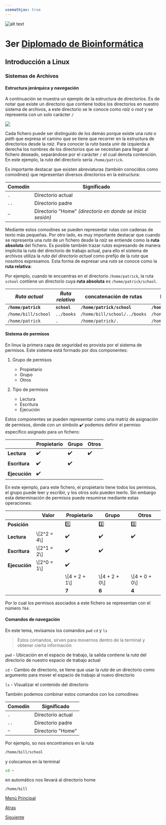 ```yaml
---
usemathjax: true
---
```

![alt text](https://solariabiodata.com.mx/wp-content/uploads/2021/07/logo_red.png "Soluciones de Siguiente Generación")
# 3er [Diplomado de Bioinformática](./)

## Introducción a Linux

### Sistemas de Archivos

#### Estructura jerárquica y navegación

A continuación se muestra un ejemplo de la estructura de directorios. Es de notar que existe un directorio que contiene todos los directorios en nuestro sistema de archivos, a este directorio se le conoce como _raíz_ o _root_ y se representa con un solo carácter `/`

![](https://drive.google.com/uc?id=1eDOHlrE7d8aVXW_9Q7Vi-moJUj54xYkU&export=download)

Cada fichero puede ser distinguido de los demás porque existe una _ruta_ o _path_ que expresa el camino que se tiene que recorrer en la estructura de directorios desde la _raíz_. Para conocer la _ruta_ basta unir de izquierda a derecha los nombres de los directorios que se necesitan para llegar al fichero deseado, separándose por el carácter `/` el cual denota contención. En este ejemplo, la _ruta_ del directorio sería `/home/patrick`.

Es importante destacar que existen abreviaturas (también conocidos como comodines) que representan diversos directorios en la estructura:

| Comodín | Significado |
|--|--|
| `.` | Directorio actual |
| `..` | Directorio padre |
| `~` | Directorio "Home" _(directorio en donde se inicia sesión)_ |

Mediante estos comodines se pueden representar rutas con cadenas de texto más pequeñas. Por otro lado, es muy importante destacar que cuando se representa una _ruta_ de un fichero desde la _raíz_ se entiende como la **ruta absoluta** del fichero. Es posible también trazar _rutas_ expresando de manera implícita la _ruta_ del directorio de trabajo actual, para ello el sistema de archivos utiliza la _ruta del directorio actual_ como prefijo de la _ruta_ que nosotros expresamos. Esta forma de expresar una _ruta_ se conoce como la **ruta relativa**:

Por ejemplo, cuando te encuentras en el directorio `/home/patrick`, la ruta `school` contiene un directorio cuya **ruta absoluta** es `/home/patrick/school`.

| _Ruta actual_ | _Ruta relativa_ | concatenación de rutas | **Ruta absoluta** |
|--|--|--|--|
| **`/home/patrick`** | **`school`** | **`/home/patrick/school`** | **`/home/patrick/school`** | 
| `/home/bill/school` | `../books` | `/home/bill/school/../books` | `/home/bill/books` |
| `/home/patrick` | `.` | `/home/patrick/.` | `/home/patrick` |

#### Sistema de permisos

En linux la primera capa de seguridad es provista por el sistema de permisos. Este sistema está formado por dos componentes:

1. Grupo de permisos
    - Propietario
    - Grupo
    - Otros
    
2. Tipo de permisos
    - Lectura
    - Escritura
    - Ejecución

Estos componentes se pueden representar como una matriz de asignación de permisos, donde con un símbolo :heavy_check_mark: podemos definir el permiso específico asignado para un fichero:

| | Propietario | Grupo | Otros |
|--|--|--|--|
| **Lectura** | :heavy_check_mark: | :heavy_check_mark: | :heavy_check_mark: |
| **Escritura** | :heavy_check_mark: | :heavy_check_mark: | |
| **Ejecución** | :heavy_check_mark: | | |

En este ejemplo, para este fichero, el propietario tiene todos los permisos, el grupo puede leer y escribir, y los otros solo pueden leerlo. Sin embargo esta determinación de permisos puede resumirse mediante estas operaciones:

| | Valor | Propietario | Grupo | Otros |
|--|--|--|--|--|
| **Posición** | | :one: | :two: | :three: |
| **Lectura** | \\[2^2 = 4\\]  | :heavy_check_mark: | :heavy_check_mark: | :heavy_check_mark: |
| **Escritura** | \\[2^1 = 2\\]  | :heavy_check_mark: | :heavy_check_mark: | |
| **Ejecución** | \\[2^0 = 1\\]  | :heavy_check_mark: | | |
|  |  |  \\[4 + 2 + 1\\] | \\[4 + 2 + 0\\] | \\[4 + 0 + 0\\]  |
|  |  |  **7** | **6** | **4** |

Por lo cual los permisos asociados a este fichero se representan con el número `764`.

#### Comandos de navegación

En este tema, revisamos los comandos  `pwd` `cd`  y  `ls`

>  Estos comandos, sirven para movernos dentro de la terminal y obtener cierta información

`pwd` -  Ubicación en el espacio de trabajo, la salida contiene la _ruta_ del directorio de nuestro espacio de trabajo actual 

`cd`  -  Cambio de directorio, se tiene que usar la _ruta_ de un directorio como argumento para mover el espacio de trabajo al nuevo directorio 

`ls`  -  Visualizar el contenido del directorio 

También podemos combinar estos comandos con los comodines:

| Comodín | Significado |
|--|--|
| `.` | Directorio actual |
| `..` | Directorio padre |
| `~` | Directorio "Home" |

Por ejemplo, so nos encontramos en la ruta

```bash
/home/bill/school
```

y colocamos en la terminal

```bash
cd ~
```

en automático nos llevará al directorio home

```output
/home/bill
```


[Menú Principal](./)

[Atras](historia)

[Siguiente](./comandosTerminal)
